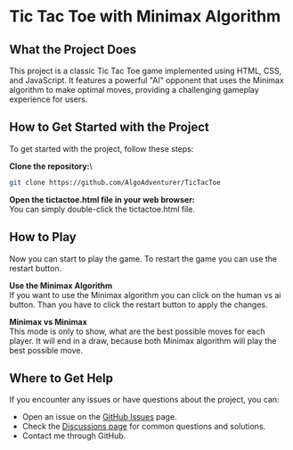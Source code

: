 # Tic Tac Toe with Minimax Algorithm
## What the Project Does

This project is a classic Tic Tac Toe game implemented using HTML, CSS, and JavaScript. It features a powerful "AI" opponent that uses the Minimax algorithm to make optimal moves, providing a challenging gameplay experience for users.

## How to Get Started with the Project

To get started with the project, follow these steps:

**Clone the repository:**\
```bash
git clone https://github.com/AlgoAdventurer/TicTacToe
```

**Open the tictactoe.html file in your web browser:**\
You can simply double-click the tictactoe.html file.

## How to Play
Now you can start to play the game.
To restart the game you can use the restart button.

**Use the Minimax Algorithm**\
If you want to use the Minimax algorithm you can click on the human vs ai button.
Than you have to click the restart button to apply the changes.

**Minimax vs Minimax**\
This mode is only to show, what are the best possible moves for each player.
It will end in a draw, because both Minimax algorithm will play the best possible move.

## Where to Get Help

If you encounter any issues or have questions about the project, you can:

- Open an issue on the [GitHub Issues](https://github.com/AlgoAdventurer/TicTacToe/issues) page.
- Check the [Discussions page](https://github.com/AlgoAdventurer/TicTacToe/discussions) for common questions and solutions.
- Contact me through GitHub.